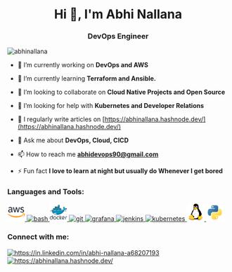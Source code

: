 <h1 align="center">Hi 👋, I'm Abhi Nallana</h1>
<h3 align="center">DevOps Engineer</h3>

<p align="left"> <img src="https://komarev.com/ghpvc/?username=abhinallana&label=Profile%20views&color=0e75b6&style=flat" alt="abhinallana" /> </p>

- 🔭 I’m currently working on **DevOps and AWS**

- 🌱 I’m currently learning **Terraform and Ansible.**

- 👯 I’m looking to collaborate on **Cloud Native Projects and Open Source**

- 🤝 I’m looking for help with **Kubernetes and Developer Relations**

- 📝 I regularly write articles on [https://abhinallana.hashnode.dev/](https://abhinallana.hashnode.dev/)

- 💬 Ask me about **DevOps, Cloud, CICD**

- 📫 How to reach me **abhidevops90@gmail.com**

- ⚡ Fun fact **I love to learn at night but usually do Whenever I get bored**

<h3 align="left">Languages and Tools:</h3>
<p align="left"> <a href="https://aws.amazon.com" target="_blank" rel="noreferrer"> <img src="https://raw.githubusercontent.com/devicons/devicon/master/icons/amazonwebservices/amazonwebservices-original-wordmark.svg" alt="aws" width="40" height="40"/> </a> <a href="https://www.gnu.org/software/bash/" target="_blank" rel="noreferrer"> <img src="https://www.vectorlogo.zone/logos/gnu_bash/gnu_bash-icon.svg" alt="bash" width="40" height="40"/> </a> <a href="https://www.docker.com/" target="_blank" rel="noreferrer"> <img src="https://raw.githubusercontent.com/devicons/devicon/master/icons/docker/docker-original-wordmark.svg" alt="docker" width="40" height="40"/> </a> <a href="https://git-scm.com/" target="_blank" rel="noreferrer"> <img src="https://www.vectorlogo.zone/logos/git-scm/git-scm-icon.svg" alt="git" width="40" height="40"/> </a> <a href="https://grafana.com" target="_blank" rel="noreferrer"> <img src="https://www.vectorlogo.zone/logos/grafana/grafana-icon.svg" alt="grafana" width="40" height="40"/> </a> <a href="https://www.jenkins.io" target="_blank" rel="noreferrer"> <img src="https://www.vectorlogo.zone/logos/jenkins/jenkins-icon.svg" alt="jenkins" width="40" height="40"/> </a> <a href="https://kubernetes.io" target="_blank" rel="noreferrer"> <img src="https://www.vectorlogo.zone/logos/kubernetes/kubernetes-icon.svg" alt="kubernetes" width="40" height="40"/> </a> <a href="https://www.linux.org/" target="_blank" rel="noreferrer"> <img src="https://raw.githubusercontent.com/devicons/devicon/master/icons/linux/linux-original.svg" alt="linux" width="40" height="40"/> </a> <a href="https://www.python.org" target="_blank" rel="noreferrer"> <img src="https://raw.githubusercontent.com/devicons/devicon/master/icons/python/python-original.svg" alt="python" width="40" height="40"/> </a> </p>


<h3 align="left">Connect with me:</h3>
<p align="left">
<a href="https://linkedin.com/in/https://in.linkedin.com/in/abhi-nallana-a68207193" target="blank"><img align="center" src="https://raw.githubusercontent.com/rahuldkjain/github-profile-readme-generator/master/src/images/icons/Social/linked-in-alt.svg" alt="https://in.linkedin.com/in/abhi-nallana-a68207193" height="30" width="40" /></a>
<a href="https://hashnode.com/https://abhinallana.hashnode.dev/" target="blank"><img align="center" src="https://raw.githubusercontent.com/rahuldkjain/github-profile-readme-generator/master/src/images/icons/Social/hashnode.svg" alt="https://abhinallana.hashnode.dev/" height="30" width="40" /></a>
</p>

